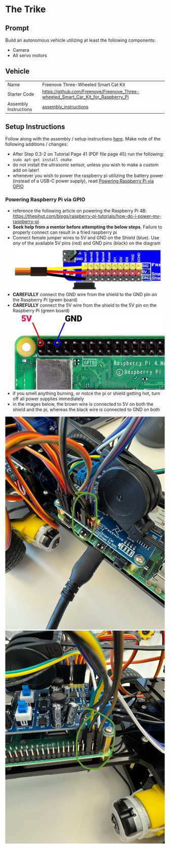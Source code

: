 [assembly_instructions]: https://github.com/Freenove/Freenove_Three-wheeled_Smart_Car_Kit_for_Raspberry_Pi/blob/master/Tutorial.pdf

# The Trike

## Prompt

Build an autonomous vehicle utilizing at least the following components:

- Camera
- All servo motors

## Vehicle

|                       |                                                                                   |
| --------------------- | --------------------------------------------------------------------------------- |
| Name                  | Freenove Three-Wheeled Smart Cat Kit                                              |
| Starter Code          | https://github.com/Freenove/Freenove_Three-wheeled_Smart_Car_Kit_for_Raspberry_Pi |
| Assembly Instructions | [assembly_instructions]                                                           |

## Setup Instructions

Follow along with the assembly / setup instructions [here][assembly_instructions]. Make note of the following additions / changes:

- After Step 0.3-2 on Tutorial Page 41 (PDF file page 45) run the following: `sudo apt-get install cmake`
- do not install the ultrasonic sensor, unless you wish to make a custom add on later!
- whenever you wish to power the raspberry pi utilizing the battery power (instead of a USB-C power supply), read [Powering Raspberry Pi via GPIO](#powering-raspberry-pi-via-gpio)

### Powering Raspberry Pi via GPIO

- reference the following article on powering the Raspberry Pi 4B: https://thepihut.com/blogs/raspberry-pi-tutorials/how-do-i-power-my-raspberry-pi
- **Seek help from a mentor before attempting the below steps**. Failure to properly connect can result in a fried raspberry pi
- Connect female jumper wires to 5V and GND on the Shield (blue). Use _any_ of the available 5V pins (red) and GND pins (black) on the diagram
  ![Shield 5V-GND pinout](<static/images/Shield 5V-GND pinout.png>)
- **CAREFULLY** connect the GND wire from the shield to the GND pin on the Raspberry Pi (green board)
- **CAREFULLY** connect the 5V wire from the shield to the 5V pin on the Raspberry Pi (green board)
  ![Rasperry Pi GPIO 5V-GND pinout](<static/images/Raspberry Pi GPIO 5V-GND pinout.jpg>)
- if you smell anything burning, or notce the pi or shield getting hot, turn off all power supplies immediately
- in the images below, the brown wire is connected to 5V on both the shield and the pi, whereas the black wire is connected to GND on both

![Shield 5V-GND assembly](<static/images/Shield 5V-GND assembly.jpg>)
![Raspberry Pi GPIO 5V-GND assembly](<static/images/Raspberry Pi GPIO 5V-GND assembly.jpg>)
